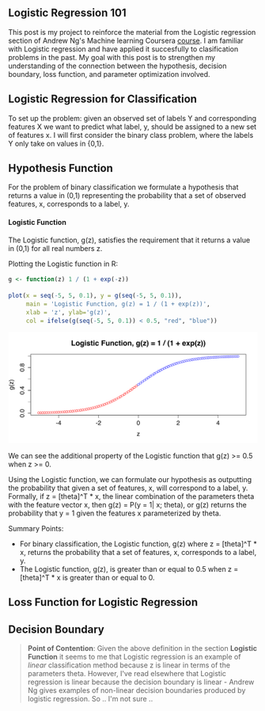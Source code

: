 ## Logistic Regression 101
This post is my project to reinforce the material from the Logistic regression section of Andrew Ng's Machine learning Coursera [course](https://www.coursera.org/learn/machine-learning/home/welcome).  I am familiar with Logistic regression and have applied it succesfully to clasification problems in the past.  My goal with this post is to strengthen my understanding of the connection between the hypothesis, decision boundary, loss function, and parameter optimization involved.

## Logistic Regression for Classification 
To set up the problem:  given an observed set of labels Y and corresponding features X we want to predict what label, y, should be assigned to a new set of features x.  I will first consider the binary class problem, where the labels Y only take on values in {0,1}.

## Hypothesis Function
For the problem of binary classification we formulate a hypothesis that returns a value in (0,1) representing the probability that a set of observed features, x, corresponds to a label, y.

#### Logistic Function
The Logistic function, g(z), satisfies the requirement that it returns a value in (0,1) for all real numbers z.

Plotting the Logistic function in R:
```r
g <- function(z) 1 / (1 + exp(-z))

plot(x = seq(-5, 5, 0.1), y = g(seq(-5, 5, 0.1)),
     main = 'Logistic Function, g(z) = 1 / (1 + exp(z))',
     xlab = 'z', ylab='g(z)', 
     col = ifelse(g(seq(-5, 5, 0.1)) < 0.5, "red", "blue"))
```
![Alt text](plots/logistic-ex.svg?raw=true "Logistic Function")

We can see the additional property of the Logistic function that g(z) >= 0.5 when z >= 0.

Using the Logistic function, we can formulate our hypothesis as outputting the probability that given a set of features, x, will correspond to a label, y.  Formally, if z = [theta]^T * x, the linear combination of the parameters theta with the feature vector x, then g(z) = P(y = 1| x; theta), or g(z) returns the probability that y = 1 given the features x parameterized by theta.

Summary Points:

- For binary classification, the Logistic function, g(z) where z = [theta]^T * x, returns the probability that a set of features, x, corresponds to a label, y.
- The Logistic function, g(z), is greater than or equal to 0.5 when z = [theta]^T * x is greater than or equal to 0.

## Loss Function for Logistic Regression


## Decision Boundary



>__Point of Contention__:  Given the above definition in the section __Logistic Function__ it seems to me that Logistic regression is an example of *linear* classification method because z is linear in terms of the parameters theta.  However, I've read elsewhere that Logistic regression is linear because the decision boundary is linear - Andrew Ng gives examples of non-linear decision boundaries produced by logistic regression. So .. I'm not sure ..